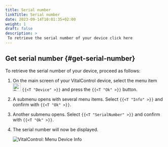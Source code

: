 ```yaml
---
title: Serial number
linkTitle: Serial number
date: 2023-09-14T10:01:35+02:00
weight: 1
draft: false
description: >
 To retrieve the serial number of your device click here
---
```

## Get serial number {#get-serial-number}

To retrieve the serial number of your device, proceed as follows:

1. On the main screen of your VitalControl device, select the menu item <img src="/icons/device.svg" width="25" align="bottom" alt="Device" />  `{{<T "Device" >}}` and press the `{{<T "Ok" >}}` button.

2. A submenu opens with several menu items. Select `{{<T "Info" >}}` and confirm with `{{<T "Ok" >}}`.

3. Another submenu opens. Select `{{<T "SerialNumber" >}}` and confirm with `{{<T "Ok" >}}`.

4. The serial number will now be displayed.

   ![VitalControl: Menu Device Info](../images/serialnumber.png "Get serial number")
